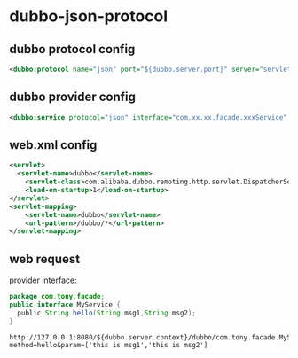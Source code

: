# dubbo-json-protocol

## 	dubbo protocol config

```xml
<dubbo:protocol name="json" port="${dubbo.server.port}" server="servlet" contextpath="${dubbo.server.context}" />
```

## dubbo provider config 

```xml
<dubbo:service protocol="json" interface="com.xx.xx.facade.xxxService" ref="xxService" />
```

## web.xml config 
```xml
<servlet>
  <servlet-name>dubbo</servlet-name>
	<servlet-class>com.alibaba.dubbo.remoting.http.servlet.DispatcherServlet</servlet-class>
	<load-on-startup>1</load-on-startup>
</servlet>
<servlet-mapping>
	<servlet-name>dubbo</servlet-name>
	<url-pattern>/dubbo/*</url-pattern>
</servlet-mapping>
```

## web request
provider interface:
```java
package com.tony.facade;
public interface MyService {
  public String hello(String msg1,String msg2);
}
```



```
http://127.0.0.1:8080/${dubbo.server.context}/dubbo/com.tony.facade.MyService?method=hello&param=['this is msg1','this is msg2']
```
